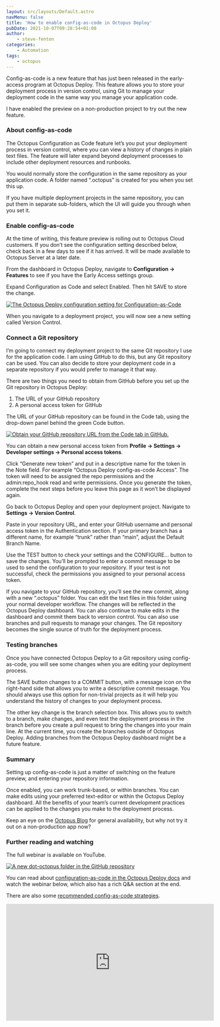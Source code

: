 ```yaml
---
layout: src/layouts/Default.astro
navMenu: false
title: 'How to enable config-as-code in Octopus Deploy'
pubDate: 2021-10-07T09:28:54+01:00
author:
    - steve-fenton
categories:
    - Automation
tags:
    - octopus
---
```


Config-as-code is a new feature that has just been released in the early-access program at Octopus Deploy. This feature allows you to store your deployment process in version control, using Git to manage your deployment code in the same way you manage your application code.

I have enabled the preview on a non-production project to try out the new feature.

### About config-as-code

The Octopus Configuration as Code feature let’s you put your deployment process in version control, where you can view a history of changes in plain text files. The feature will later expand beyond deployment processes to include other deployment resources and runbooks.

You would normally store the configuration in the same repository as your application code. A folder named “.octopus” is created for you when you set this up.

If you have multiple deployment projects in the same repository, you can put them in separate sub-folders, which the UI will guide you through when you set it.

### Enable config-as-code

At the time of writing, this feature preview is rolling out to Octopus Cloud customers. If you don’t see the configuration setting described below, check back in a few days to see if it has arrived. It will be made available to Octopus Server at a later date.

From the dashboard in Octopus Deploy, navigate to **Configuration -&gt; Features** to see if you have the Early Access settings group.

Expand Configuration as Code and select Enabled. Then hit SAVE to store the change.

[![The Octopus Deploy configuration setting for Configuration-as-Code](https://www.stevefenton.co.uk/wp-content/uploads/2021/10/octopus-deploy-config-as-code-1024x646.png)](https://www.stevefenton.co.uk/2021/10/how-to-enable-config-as-code-in-octopus-deploy/octopus-deploy-config-as-code/)

When you navigate to a deployment project, you will now see a new setting called Version Control.

### Connect a Git repository

I’m going to connect my deployment project to the same Git repository I use for the application code. I am using GitHub to do this, but any Git repository can be used. You can also decide to store your deployment code in a separate repository if you would prefer to manage it that way.

There are two things you need to obtain from GitHub before you set up the Git repository in Octopus Deploy:

1. The URL of your GitHub repository
2. A personal access token for GitHub

The URL of your GitHub repository can be found in the Code tab, using the drop-down panel behind the green Code button.

[![Obtain your GitHub repository URL from the Code tab in GitHub.](https://www.stevefenton.co.uk/wp-content/uploads/2021/10/github-repository-url-1024x487.png)](https://www.stevefenton.co.uk/2021/10/how-to-enable-config-as-code-in-octopus-deploy/github-repository-url/)

You can obtain a new personal access token from **Profile -&gt; Settings -&gt; Developer settings -&gt; Personal access tokens**.

Click “Generate new token” and put in a descriptive name for the token in the Note field. For example “Octopus Deploy config-as-code Access”. The token will need to be assigned the repo permissions and the admin:repo\_hook read and write permissions. Once you generate the token, complete the next steps before you leave this page as it won’t be displayed again.

Go back to Octopus Deploy and open your deployment project. Navigate to **Settings -&gt; Version Control**.

Paste in your repository URL, and enter your GitHub username and personal access token in the Authentication section. If your primary branch has a different name, for example “trunk” rather than “main”, adjust the Default Branch Name.

Use the TEST button to check your settings and the CONFIGURE… button to save the changes. You’ll be prompted to enter a commit message to be used to send the configuration to your repository. If your test is not successful, check the permissions you assigned to your personal access token.

If you navigate to your GitHub repository, you’ll see the new commit, along with a new “.octopus” folder. You can edit the text files in this folder using your normal developer workflow. The changes will be reflected in the Octopus Deploy dashboard. You can also continue to make edits in the dashboard and commit them back to version control. You can also use branches and pull requests to manage your changes. The Git repository becomes the single source of truth for the deployment process.

### Testing branches

Once you have connected Octopus Deploy to a Git repository using config-as-code, you will see some changes when you are editing your deployment process.

The SAVE button changes to a COMMIT button, with a message icon on the right-hand side that allows you to write a descriptive commit message. You should always use this option for non-trivial projects as it will help you understand the history of changes to your deployment process.

The other key change is the branch selection box. This allows you to switch to a branch, make changes, and even test the deployment process in the branch before you create a pull request to bring the changes into your main line. At the current time, you create the branches outside of Octopus Deploy. Adding branches from the Octopus Deploy dashboard might be a future feature.

### Summary

Setting up config-as-code is just a matter of switching on the feature preview, and entering your repository information.

Once enabled, you can work trunk-based, or within branches. You can make edits using your preferred text-editor or within the Octopus Deploy dashboard. All the benefits of your team’s current development practices can be applied to the changes you make to the deployment process.

Keep an eye on the [Octopus Blog](https://octopus.com/blog) for general availability, but why not try it out on a non-production app now?

### Further reading and watching

The full webinar is available on YouTube.

[![A new dot-octopus folder in the GitHub repository](https://www.stevefenton.co.uk/wp-content/uploads/2021/10/initial-octopus-deploy-commit.png)](https://www.stevefenton.co.uk/2021/10/how-to-enable-config-as-code-in-octopus-deploy/initial-octopus-deploy-commit/)

You can read about [configuration-as-code in the Octopus Deploy docs](https://octopus.com/docs/projects/version-control) and watch the webinar below, which also has a rich Q&amp;A section at the end.

There are also some [recommended config-as-code strategies](https://octopus.com/blog/config-as-code-strategies).

<iframe allow="accelerometer; autoplay; clipboard-write; encrypted-media; gyroscope; picture-in-picture" allowfullscreen="" frameborder="0" height="315" loading="lazy" src="https://www.youtube.com/embed/oZfxlbpSP14" title="YouTube video player" width="560"></iframe>
